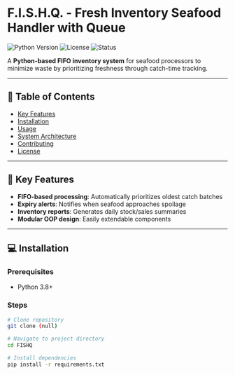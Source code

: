 # F.I.S.H.Q. - Fresh Inventory Seafood Handler with Queue

![Python Version](https://img.shields.io/badge/Python-3.8%2B-blue)
![License](https://img.shields.io/badge/License-MIT-green)
![Status](https://img.shields.io/badge/Status-Development-yellow)

A **Python-based FIFO inventory system** for seafood processors to minimize waste by prioritizing freshness through catch-time tracking.

---

## 📌 Table of Contents
- [Key Features](#-key-features)
- [Installation](#-installation)
- [Usage](#-usage)
- [System Architecture](#-system-architecture)
- [Contributing](#-contributing)
- [License](#-license)

---

## 🚀 Key Features
- **FIFO-based processing**: Automatically prioritizes oldest catch batches
- **Expiry alerts**: Notifies when seafood approaches spoilage
- **Inventory reports**: Generates daily stock/sales summaries
- **Modular OOP design**: Easily extendable components

---

## 💻 Installation
### Prerequisites
- Python 3.8+

### Steps
```bash
# Clone repository
git clone (null)

# Navigate to project directory
cd FISHQ

# Install dependencies
pip install -r requirements.txt

